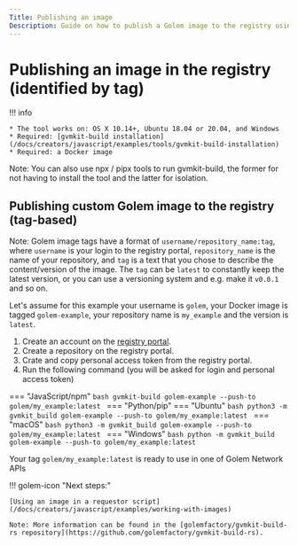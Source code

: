 ```yaml
---
Title: Publishing an image
Description: Guide on how to publish a Golem image to the registry using gvmkit-build
---
```


# Publishing an image in the registry (identified by tag)

!!! info

    * The tool works on: OS X 10.14+, Ubuntu 18.04 or 20.04, and Windows
    * Required: [gvmkit-build installation](/docs/creators/javascript/examples/tools/gvmkit-build-installation)
    * Required: a Docker image 
<!--
    is gvmi required??? see the above point
    * ??? Have you [Docker image converted to .gvmi format](/docs/creators/javascript/examples/tools/converting-docker-image-to-golem-format) ???
    * Have [gvmkit-build installed](/docs/creators/javascript/examples/tools/gvmkit-build-installation) 
-->

Note: You can also use npx / pipx tools to run gvmkit-build, the former for not having to install the tool and the latter for isolation.
    


## Publishing custom Golem image to the registry (tag-based)

Note: Golem image tags have a format of `username/repository_name:tag`, where `username` is your login to the registry portal, `repository_name` is the name of your repository, and `tag` is a text that you chose to describe the content/version of the image. The `tag` can be `latest` to constantly keep the latest version, or you can use a versioning system and e.g. make it `v0.0.1` and so on.

Let's assume for this example your username is `golem`, your Docker image is tagged `golem-example`, your repository name is `my_example` and the version is `latest`.


1. Create an account on the [registry portal](https://registry.golem.network/).
2. Create a repository on the registry portal.
3. Crate and copy personal access token from the registry portal.
4. Run the following command (you will be asked for login and personal access token)

=== "JavaScript/npm"
    ```bash
        gvmkit-build golem-example --push-to golem/my_example:latest
    ```
=== "Python/pip"
    === "Ubuntu"
        ```bash
            python3 -m gvmkit_build golem-example --push-to golem/my_example:latest
        ```
    === "macOS"
        ```bash
            python3 -m gvmkit_build golem-example --push-to golem/my_example:latest
        ```
    === "Windows"
        ```bash
            python -m gvmkit_build golem-example --push-to golem/my_example:latest
        ```


Your tag `golem/my_example:latest` is ready to use in one of Golem Network APIs

!!! golem-icon "Next steps:"

    [Using an image in a requestor script](/docs/creators/javascript/examples/working-with-images)

    Note: More information can be found in the [golemfactory/gvmkit-build-rs repository](https://github.com/golemfactory/gvmkit-build-rs).